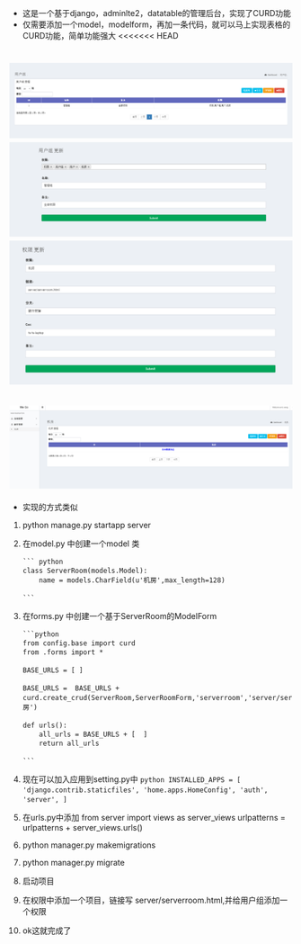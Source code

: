 - 这是一个基于django，adminlte2，datatable的管理后台，实现了CURD功能
- 仅需要添加一个model，modelform，再加一条代码，就可以马上实现表格的CURD功能，简单功能强大
<<<<<<< HEAD

![查看用户组](./screenshorts/usergroup.png)
![查看用户组](./screenshorts/usergroup_edit.png)
![查看用户组](./screenshorts/permission_edit.png)
=======
![权限编辑](./screenshorts/serverroom.png) 
---

- 实现的方式类似
 1. python manage.py startapp server
 2. 在model.py 中创建一个model 类 
 
		``` python
		class ServerRoom(models.Model):
		    name = models.CharField(u'机房',max_length=128)
		
		```
 3. 在forms.py 中创建一个基于ServerRoom的ModelForm
 
		```python
		from config.base import curd
		from .forms import *
		
		BASE_URLS = [ ]
		
		BASE_URLS =  BASE_URLS + curd.create_crud(ServerRoom,ServerRoomForm,'serverroom','server/serverroom',u'机房')
		
		def urls():
		    all_urls = BASE_URLS + [  ]
		    return all_urls

		```


 4. 现在可以加入应用到setting.py中
 		```python
		INSTALLED_APPS = [
		    'django.contrib.staticfiles',
		    'home.apps.HomeConfig',
		    'auth',
		    'server',
		]
		```
 
 5. 在urls.py中添加
 	from server import views as server_views
	urlpatterns = urlpatterns + server_views.urls()

 5. python manager.py makemigrations 
 6. python manager.py migrate
 7. 启动项目

 9. 在权限中添加一个项目，链接写 server/serverroom.html,并给用户组添加一个权限
 10.  ok这就完成了
